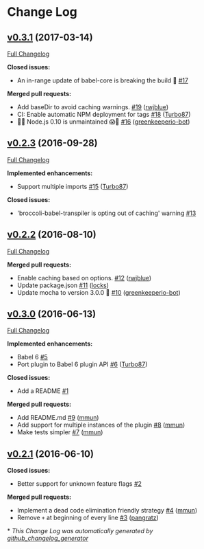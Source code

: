 # Change Log

## [v0.3.1](https://github.com/ember-cli/babel-plugin-feature-flags/tree/v0.3.1) (2017-03-14)
[Full Changelog](https://github.com/ember-cli/babel-plugin-feature-flags/compare/v0.2.3...v0.3.1)

**Closed issues:**

- An in-range update of babel-core is breaking the build 🚨 [\#17](https://github.com/ember-cli/babel-plugin-feature-flags/issues/17)

**Merged pull requests:**

- Add baseDir to avoid caching warnings. [\#19](https://github.com/ember-cli/babel-plugin-feature-flags/pull/19) ([rwjblue](https://github.com/rwjblue))
- CI: Enable automatic NPM deployment for tags [\#18](https://github.com/ember-cli/babel-plugin-feature-flags/pull/18) ([Turbo87](https://github.com/Turbo87))
- 👻😱 Node.js 0.10 is unmaintained 😱👻 [\#16](https://github.com/ember-cli/babel-plugin-feature-flags/pull/16) ([greenkeeperio-bot](https://github.com/greenkeeperio-bot))

## [v0.2.3](https://github.com/ember-cli/babel-plugin-feature-flags/tree/v0.2.3) (2016-09-28)
[Full Changelog](https://github.com/ember-cli/babel-plugin-feature-flags/compare/v0.2.2...v0.2.3)

**Implemented enhancements:**

- Support multiple imports [\#15](https://github.com/ember-cli/babel-plugin-feature-flags/pull/15) ([Turbo87](https://github.com/Turbo87))

**Closed issues:**

- 'broccoli-babel-transpiler is opting out of caching' warning [\#13](https://github.com/ember-cli/babel-plugin-feature-flags/issues/13)

## [v0.2.2](https://github.com/ember-cli/babel-plugin-feature-flags/tree/v0.2.2) (2016-08-10)
[Full Changelog](https://github.com/ember-cli/babel-plugin-feature-flags/compare/v0.3.0...v0.2.2)

**Merged pull requests:**

- Enable caching based on options. [\#12](https://github.com/ember-cli/babel-plugin-feature-flags/pull/12) ([rwjblue](https://github.com/rwjblue))
- Update package.json [\#11](https://github.com/ember-cli/babel-plugin-feature-flags/pull/11) ([locks](https://github.com/locks))
- Update mocha to version 3.0.0 🚀 [\#10](https://github.com/ember-cli/babel-plugin-feature-flags/pull/10) ([greenkeeperio-bot](https://github.com/greenkeeperio-bot))

## [v0.3.0](https://github.com/ember-cli/babel-plugin-feature-flags/tree/v0.3.0) (2016-06-13)
[Full Changelog](https://github.com/ember-cli/babel-plugin-feature-flags/compare/v0.2.1...v0.3.0)

**Implemented enhancements:**

- Babel 6 [\#5](https://github.com/ember-cli/babel-plugin-feature-flags/issues/5)
- Port plugin to Babel 6 plugin API [\#6](https://github.com/ember-cli/babel-plugin-feature-flags/pull/6) ([Turbo87](https://github.com/Turbo87))

**Closed issues:**

- Add a README [\#1](https://github.com/ember-cli/babel-plugin-feature-flags/issues/1)

**Merged pull requests:**

- Add README.md [\#9](https://github.com/ember-cli/babel-plugin-feature-flags/pull/9) ([mmun](https://github.com/mmun))
- Add support for multiple instances of the plugin [\#8](https://github.com/ember-cli/babel-plugin-feature-flags/pull/8) ([mmun](https://github.com/mmun))
- Make tests simpler [\#7](https://github.com/ember-cli/babel-plugin-feature-flags/pull/7) ([mmun](https://github.com/mmun))

## [v0.2.1](https://github.com/ember-cli/babel-plugin-feature-flags/tree/v0.2.1) (2016-06-10)
**Closed issues:**

- Better support for unknown feature flags [\#2](https://github.com/ember-cli/babel-plugin-feature-flags/issues/2)

**Merged pull requests:**

- Implement a dead code elimination friendly strategy [\#4](https://github.com/ember-cli/babel-plugin-feature-flags/pull/4) ([mmun](https://github.com/mmun))
- Remove `+` at beginning of every line [\#3](https://github.com/ember-cli/babel-plugin-feature-flags/pull/3) ([pangratz](https://github.com/pangratz))



\* *This Change Log was automatically generated by [github_changelog_generator](https://github.com/skywinder/Github-Changelog-Generator)*